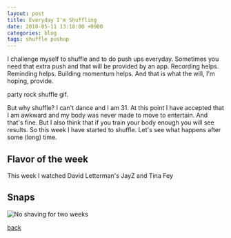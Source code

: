 ```yaml
---
layout: post
title: Everyday I'm Shuffling
date: 2018-05-11 13:18:00 +0900
categories: blog
tags: shuffle pushup
---
```


I challenge myself to shuffle and to do push ups everyday. Sometimes you need that extra push and that will be provided by an app. Recording helps. Reminding helps. Building momentum helps. And that is what the will, I'm hoping, provide.

party rock shuffle gif.

But why shuffle? I can't dance and I am 31. At this point I have accepted that I am awkward and my body was never made to move to entertain. And that's fine. But I also think that if you train your body enough you will see results. So this week I have started to shuffle. Let's see what happens after some (long) time.

## Flavor of the week

This week I watched David Letterman's 
JayZ and Tina Fey

## Snaps

![](/assets/img/2018.jpg "No shaving for two weeks")


[back](/blog)
